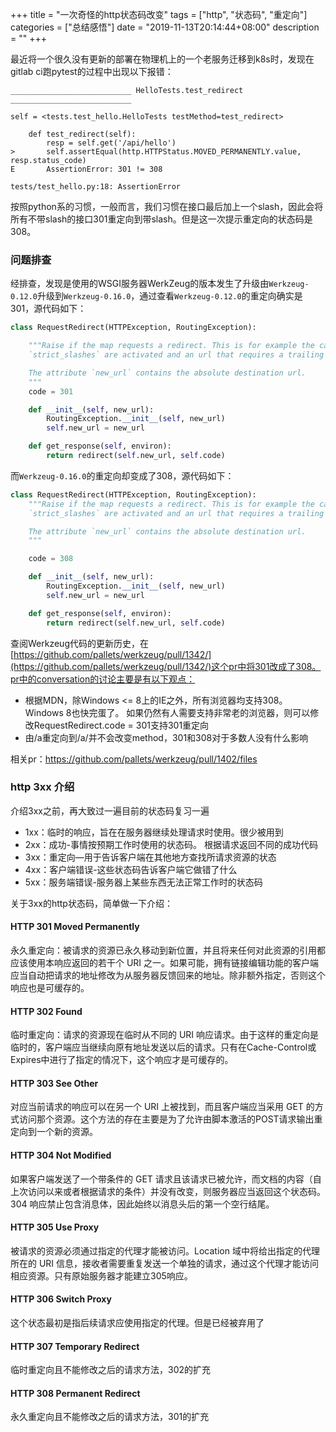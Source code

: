 +++
title = "一次奇怪的http状态码改变"
tags = ["http", "状态码", "重定向"]
categories = ["总结感悟"]
date = "2019-11-13T20:14:44+08:00"
description = ""
+++



最近将一个很久没有更新的部署在物理机上的一个老服务迁移到k8s时，发现在gitlab ci跑pytest的过程中出现以下报错：

```
___________________________ HelloTests.test_redirect ___________________________

self = <tests.test_hello.HelloTests testMethod=test_redirect>

    def test_redirect(self):
        resp = self.get('/api/hello')
>       self.assertEqual(http.HTTPStatus.MOVED_PERMANENTLY.value, resp.status_code)
E       AssertionError: 301 != 308

tests/test_hello.py:18: AssertionError
```

按照python系的习惯，一般而言，我们习惯在接口最后加上一个slash，因此会将所有不带slash的接口301重定向到带slash。但是这一次提示重定向的状态码是308。

<!--more-->

### 问题排查

经排查，发现是使用的WSGI服务器WerkZeug的版本发生了升级由`Werkzeug-0.12.0`升级到`Werkzeug-0.16.0`，通过查看`Werkzeug-0.12.0`的重定向确实是301，源代码如下：

```python
class RequestRedirect(HTTPException, RoutingException):

    """Raise if the map requests a redirect. This is for example the case if
    `strict_slashes` are activated and an url that requires a trailing slash.

    The attribute `new_url` contains the absolute destination url.
    """
    code = 301

    def __init__(self, new_url):
        RoutingException.__init__(self, new_url)
        self.new_url = new_url

    def get_response(self, environ):
        return redirect(self.new_url, self.code)
```

而`Werkzeug-0.16.0`的重定向却变成了308，源代码如下：

```python
class RequestRedirect(HTTPException, RoutingException):
    """Raise if the map requests a redirect. This is for example the case if
    `strict_slashes` are activated and an url that requires a trailing slash.

    The attribute `new_url` contains the absolute destination url.
    """

    code = 308

    def __init__(self, new_url):
        RoutingException.__init__(self, new_url)
        self.new_url = new_url

    def get_response(self, environ):
        return redirect(self.new_url, self.code)
```

查阅Werkzeug代码的更新历史，在[https://github.com/pallets/werkzeug/pull/1342/](https://github.com/pallets/werkzeug/pull/1342/)这个pr中将301改成了308。pr中的conversation的讨论主要是有以下观点：

- 根据MDN，除Windows <= 8上的IE之外，所有浏览器均支持308。Windows 8也快完蛋了。 如果仍然有人需要支持非常老的浏览器，则可以修改RequestRedirect.code = 301支持301重定向
- 由/a重定向到/a/并不会改变method，301和308对于多数人没有什么影响

相关pr：https://github.com/pallets/werkzeug/pull/1402/files

### http 3xx 介绍

介绍3xx之前，再大致过一遍目前的状态码复习一遍

- 1xx：临时的响应，旨在在服务器继续处理请求时使用。很少被用到
- 2xx：成功-事情按预期工作时使用的状态码。 根据请求返回不同的成功代码
- 3xx：重定向—用于告诉客户端在其他地方查找所请求资源的状态
- 4xx：客户端错误-这些状态码告诉客户端它做错了什么
- 5xx：服务端错误-服务器上某些东西无法正常工作时的状态码

关于3xx的http状态码，简单做一下介绍：

#### HTTP 301 Moved Permanently

永久重定向：被请求的资源已永久移动到新位置，并且将来任何对此资源的引用都应该使用本响应返回的若干个 URI 之一。如果可能，拥有链接编辑功能的客户端应当自动把请求的地址修改为从服务器反馈回来的地址。除非额外指定，否则这个响应也是可缓存的。

#### HTTP 302 Found

临时重定向：请求的资源现在临时从不同的 URI 响应请求。由于这样的重定向是临时的，客户端应当继续向原有地址发送以后的请求。只有在Cache-Control或Expires中进行了指定的情况下，这个响应才是可缓存的。

#### HTTP 303 See Other

对应当前请求的响应可以在另一个 URI 上被找到，而且客户端应当采用 GET 的方式访问那个资源。这个方法的存在主要是为了允许由脚本激活的POST请求输出重定向到一个新的资源。

#### HTTP 304 Not Modified

如果客户端发送了一个带条件的 GET 请求且该请求已被允许，而文档的内容（自上次访问以来或者根据请求的条件）并没有改变，则服务器应当返回这个状态码。304 响应禁止包含消息体，因此始终以消息头后的第一个空行结尾。

#### HTTP 305 Use Proxy

被请求的资源必须通过指定的代理才能被访问。Location 域中将给出指定的代理所在的 URI 信息，接收者需要重复发送一个单独的请求，通过这个代理才能访问相应资源。只有原始服务器才能建立305响应。

#### HTTP 306 Switch Proxy

这个状态最初是指后续请求应使用指定的代理。但是已经被弃用了

#### HTTP 307 Temporary Redirect

临时重定向且不能修改之后的请求方法，302的扩充

#### HTTP 308 Permanent Redirect

永久重定向且不能修改之后的请求方法，301的扩充

